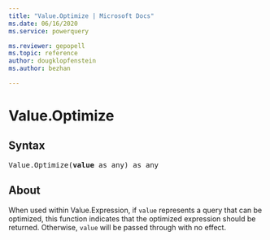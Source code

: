 ```yaml
---
title: "Value.Optimize | Microsoft Docs"
ms.date: 06/16/2020
ms.service: powerquery

ms.reviewer: gepopell
ms.topic: reference
author: dougklopfenstein
ms.author: bezhan

---
```

# Value.Optimize

## Syntax

<pre>
Value.Optimize(<b>value</b> as any) as any
</pre>
  
## About  
When used within Value.Expression, if `value` represents a query that can be optimized, this function indicates that the optimized expression should be returned. Otherwise, `value` will be passed through with no effect.
